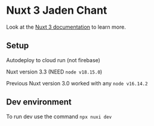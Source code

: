 # Nuxt 3 Jaden Chant

Look at the [Nuxt 3 documentation](https://nuxt.com/docs/getting-started/introduction) to learn more.

## Setup

Autodeploy to cloud run (not firebase)

Nuxt version 3.3 (NEED `node v18.15.0`)

Previous Nuxt version 3.0 worked with any `node v16.14.2`

## Dev environment

To run dev use the command `npx nuxi dev`
